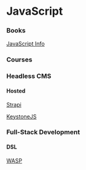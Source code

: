 # JavaScript



### Books

[JavaScript Info](https://javascript.info/)

### Courses


### Headless CMS

#### Hosted

[Strapi](https://strapi.io)

[KeystoneJS](https://keystonejs.com/)

### Full-Stack Development

#### DSL

[WASP](https://wasp-lang.dev/)
